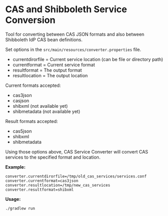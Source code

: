 # CAS and Shibboleth Service Conversion

Tool for converting between CAS JSON formats and also between Shibboleth IdP CAS bean definitions.

Set options in the `src/main/resources/converter.properties` file.
- currentdirorfile =   Current service location (can be file or directory path)
- currentformat =   Current service format
- resultformat =   The output format
- resultlocation =   The output location

Current formats accepted: 
-    cas3json
-    casjson
-    shibxml (not available yet)
-    shibmetadata (not available yet)
    
Result formats accepted:
-    cas5json
-    shibxml
-    shibmetadata

Using those options above, CAS Service Converter will convert CAS services
to the specified format and location.

**Example:** 
```
converter.currentdirorfile=/tmp/old_cas_services/services.conf
converter.currentformat=cas3json
converter.resultlocation=/tmp/new_cas_services
converter.resultformat=shibxml
``` 

**Usage:**

`./gradlew run`